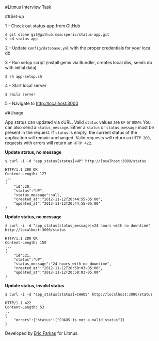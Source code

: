 #Litmus Interview Task

##Set-up

1 - Check out status-app from GitHub

```
$ git clone git@github.com:speric/status-app.git
$ cd status-app
```

2 - Update `config/database.yml` with the proper credentials for your local db

3 - Run setup script (install gems via Bundler, creates local dbs, seeds db with initial data)
```
$ sh app-setup.sh
```

4 - Start local server
```
$ rails server
```

5 - Navigate to [http://localhost:3000](http://localhost:3000)

##Usage

App status can updated via cURL.  Valid `status` values are `UP` or `DOWN`.  You can also send a `status_message`. Either a `status` or `status_message` must be present in the request.  If `status` is empty, the current status of the application will remain unchanged. Valid requests will return an `HTTP 200`, requests with errors will return an `HTTP 422`.

**Update status, no message**
```
$ curl -i -d "app_status[status]=UP" http://localhost:3000/status

HTTP/1.1 200 OK 
Content-Length: 127
...
{
	"id":20,
	"status":"UP",
	"status_message":null,
	"created_at":"2012-11-12T20:44:55-05:00",
	"updated_at":"2012-11-12T20:44:55-05:00"
}
```

**Update status, no message**
```
$ curl -i -d "app_status[status_message]=24 hours with no downtime" http://localhost:3000/status

HTTP/1.1 200 OK 
Content-Length: 150
...
{
	"id":21,
	"status":"UP",
	"status_message":"24 hours with no downtime",
	"created_at":"2012-11-12T20:50:03-05:00",
	"updated_at":"2012-11-12T20:50:03-05:00"
}
```

**Update status, invalid status**
```
$ curl -i -d "app_status[status]=CHAOS" http://localhost:3000/status

HTTP/1.1 422  
Content-Length: 53
..
{
	"errors":{"status":["CHAOS is not a valid status"]}
}
```

Developed by [Eric Farkas](mailto:eric@prudentiadigital.com) for Litmus.